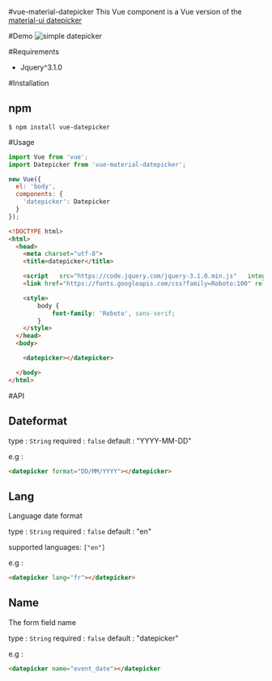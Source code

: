 #vue-material-datepicker
This Vue component is a Vue version of the [material-ui datepicker](http://www.material-ui.com/#/components/date-picker)

#Demo
![simple datepicker](https://s3-eu-west-1.amazonaws.com/npm-images/vue-material-datepicker/simple-version.png)

#Requirements
- Jquery^3.1.0

#Installation

## npm

```shell
$ npm install vue-datepicker
```

#Usage

```javascript
import Vue from 'vue';
import Datepicker from 'vue-material-datepicker';

new Vue({
  el: 'body',
  components: {
    'datepicker': Datepicker
  }
});

```

```html
<!DOCTYPE html>
<html>
  <head>
    <meta charset="utf-8">
    <title>datepicker</title>

    <script   src="https://code.jquery.com/jquery-3.1.0.min.js"   integrity="sha256-cCueBR6CsyA4/9szpPfrX3s49M9vUU5BgtiJj06wt/s="   crossorigin="anonymous"></script>
    <link href="https://fonts.googleapis.com/css?family=Roboto:100" rel="stylesheet">

    <style>
    	body {
    		font-family: 'Roboto', sans-serif;
    	}
    </style>
  </head>
  <body>

    <datepicker></datepicker>

  </body>
</html>

```

#API
## Dateformat
type : `String`
required : `false`
default : "YYYY-MM-DD"

e.g :
```html
<datepicker format="DD/MM/YYYY"></datepicker>
```

## Lang
Language date format

type : `String`
required : `false`
default : "en"

supported languages:
`["en"]`

e.g :
```html
<datepicker lang="fr"></datepicker>
```

## Name
The form field name

type : `String`
required : `false`
default : "datepicker"

e.g :
```html
<datepicker name="event_date"></datepicker
```